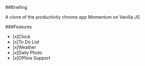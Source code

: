 ##Briefing

A clone of the productivity chrome app Momentum on Vanilla JS

###Features
- [x]Clock
- [x]To Do List
- [x]Weather
- [x]Daily Photo
- [x]Offline Support
